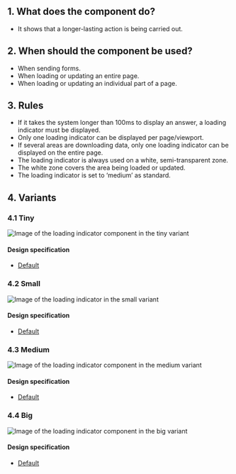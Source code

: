 ## 1. What does the component do?
* It shows that a longer-lasting action is being carried out.


## 2. When should the component be used?
* When sending forms.
* When loading or updating an entire page.
* When loading or updating an individual part of a page.


## 3. Rules
* If it takes the system longer than 100ms to display an answer, a loading indicator must be displayed.
* Only one loading indicator can be displayed per page/viewport.
* If several areas are downloading data, only one loading indicator can be displayed on the entire page.
* The loading indicator is always used on a white, semi-transparent zone.
* The white zone covers the area being loaded or updated.
* The loading indicator is set to ‘medium’ as standard.


## 4. Variants
### 4.1 Tiny
![Image of the loading indicator component in the tiny variant](https://raw.githubusercontent.com/sbb-design-systems/design-system-webapp-documentation/master/documentation/components/loading-indicator/images/we12_loadingindicator_tiny.png 'class: image')

#### Design specification
*   [Default](https://sbb.invisionapp.com/d/main#/console/15744722/327015704/inspect)


### 4.2 Small
![Image of the loading indicator in the small variant](https://raw.githubusercontent.com/sbb-design-systems/design-system-webapp-documentation/master/documentation/components/loading-indicator/images/we12_loadingindicator_small.png 'class: image')

#### Design specification
*   [Default](https://sbb.invisionapp.com/d/main#/console/15744722/327015705/inspect)


### 4.3 Medium 
![Image of the loading indicator component in the medium variant](https://raw.githubusercontent.com/sbb-design-systems/design-system-webapp-documentation/master/documentation/components/loading-indicator/images/we12_loadingindicator_medium.png 'class: image')

#### Design specification
*   [Default](https://sbb.invisionapp.com/d/main#/console/15744722/327015706/inspect)


### 4.4 Big
![Image of the loading indicator component in the big variant](https://raw.githubusercontent.com/sbb-design-systems/design-system-webapp-documentation/master/documentation/components/loading-indicator/images/we12_loadingindicator_big.png 'class: image')

#### Design specification
*   [Default](https://sbb.invisionapp.com/d/main#/console/15744722/327015707/inspect)
